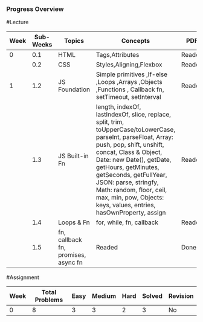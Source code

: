 ### Progress Overview

#Lecture

| Week | Sub-Weeks | Topics | Concepts | PDF | Revision |
|-------|----------|--------|----------|-----|----------|
| 0 | 0.1 | HTML | Tags,Attributes | Readed | Done |
|   | 0.2 | CSS | Styles,Aligning,Flexbox | Readed | Done |
| 1 | 1.2 | JS Foundation | Simple primitives ,If-else ,Loops ,Arrays ,Objects ,Functions , Callback fn, setTimeout, setInterval | Readed | Done |
|   | 1.3 | JS Built-in Fn | length, indexOf, lastIndexOf, slice, replace, split, trim, toUpperCase/toLowerCase, parseInt, parseFloat, Array: push, pop, shift, unshift, concat, Class & Object, Date: new Date(), getDate, getHours, getMinutes, getSeconds, getFullYear, JSON: parse, stringfy, Math: random, floor, ceil, max, min, pow, Objects: keys, values, entries, hasOwnProperty, assign | Readed | Done |
|   | 1.4 | Loops & Fn | for, while, fn, callback | Readed | Done |
|   | 1.5 | fn, callback fn, promises, async fn | Readed | Done |


#Assignment

| Week | Total Problems | Easy | Medium | Hard | Solved | Revision |
|------|----------------|------|--------|------|--------|----------|
| 0 | 8 | 3 | 3 | 2 | 3 | No |
